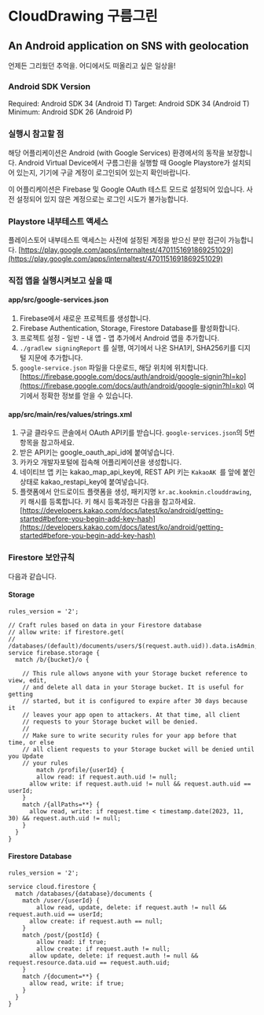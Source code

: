 # CloudDrawing 구름그린

## An Android application on SNS with geolocation

언제든 그리웠던 추억을. 어디에서도 떠올리고 싶은 일상을!

### Android SDK Version
Required: Android SDK 34 (Android T)
Target: Android SDK 34 (Android T)
Minimum: Android SDK 26 (Android P)

### 실행시 참고할 점
해당 어플리케이션은 Android (with Google Services) 환경에서의 동작을 보장합니다.
Android Virtual Device에서 구름그린을 실행할 때 Google Playstore가 설치되어 있는지, 기기에 구글 계정이 로그인되어 있는지 확인바랍니다.

이 어플리케이션은 Firebase 및 Google OAuth 테스트 모드로 설정되어 있습니다.
사전 설정되어 있지 않은 계정으로는 로그인 시도가 불가능합니다.

### Playstore 내부테스트 액세스
플레이스토어 내부테스트 액세스는 사전에 설정된 계정을 받으신 분만 접근이 가능합니다.
[https://play.google.com/apps/internaltest/4701151691869251029](https://play.google.com/apps/internaltest/4701151691869251029)

### 직접 앱을 실행시켜보고 싶을 때

#### app/src/google-services.json
1. Firebase에서 새로운 프로젝트를 생성합니다.
2. Firebase Authentication, Storage, Firestore Database를 활성화합니다.
3. 프로젝트 설정 - 일반 - 내 앱 - 앱 추가에서 Android 앱을 추가합니다.
4. `./gradlew signingReport` 를 실행, 여기에서 나온 SHA1키, SHA256키를 디지털 지문에 추가합니다.
5. `google-service.json` 파일을 다운로드, 해당 위치에 위치합니다. [https://firebase.google.com/docs/auth/android/google-signin?hl=ko](https://firebase.google.com/docs/auth/android/google-signin?hl=ko) 여기에서 정확한 정보를 얻을 수 있습니다.

#### app/src/main/res/values/strings.xml
1. 구글 클라우드 콘솔에서 OAuth API키를 받습니다. `google-services.json`의 5번 항목을 참고하세요.
2. 받은 API키는 google_oauth_api_id에 붙여넣습니다.
3. 카카오 개발자포털에 접속해 어플리케이션을 생성합니다.
4. 네이티브 앱 키는 kakao_map_api_key에, REST API 키는 `KakaoAK `를 앞에 붙인 상태로 kakao_restapi_key에 붙여넣습니다.
5. 플랫폼에서 안드로이드 플랫폼을 생성, 패키지명 `kr.ac.kookmin.clouddrawing`, 키 해시를 등록합니다. 키 해시 등록과정은 다음을 참고하세요. [https://developers.kakao.com/docs/latest/ko/android/getting-started#before-you-begin-add-key-hash](https://developers.kakao.com/docs/latest/ko/android/getting-started#before-you-begin-add-key-hash)

### Firestore 보안규칙

다음과 같습니다.

#### Storage

```
rules_version = '2';

// Craft rules based on data in your Firestore database
// allow write: if firestore.get(
//    /databases/(default)/documents/users/$(request.auth.uid)).data.isAdmin;
service firebase.storage {
  match /b/{bucket}/o {

    // This rule allows anyone with your Storage bucket reference to view, edit,
    // and delete all data in your Storage bucket. It is useful for getting
    // started, but it is configured to expire after 30 days because it
    // leaves your app open to attackers. At that time, all client
    // requests to your Storage bucket will be denied.
    //
    // Make sure to write security rules for your app before that time, or else
    // all client requests to your Storage bucket will be denied until you Update
    // your rules
		match /profile/{userId} {
    	allow read: if request.auth.uid != null;
      allow write: if request.auth.uid != null && request.auth.uid == userId;
    }
    match /{allPaths=**} {
      allow read, write: if request.time < timestamp.date(2023, 11, 30) && request.auth.uid != null;
    }
  }
}
```

#### Firestore Database

```
rules_version = '2';

service cloud.firestore {
  match /databases/{database}/documents {
  	match /user/{userId} {
    	allow read, update, delete: if request.auth != null && request.auth.uid == userId;
      allow create: if request.auth == null;
    }
    match /post/{postId} {
    	allow read: if true;
    	allow create: if request.auth != null;
      allow update, delete: if request.auth != null && request.resource.data.uid == request.auth.uid;
    }
    match /{document=**} {
      allow read, write: if true;
    }
  }
}
```